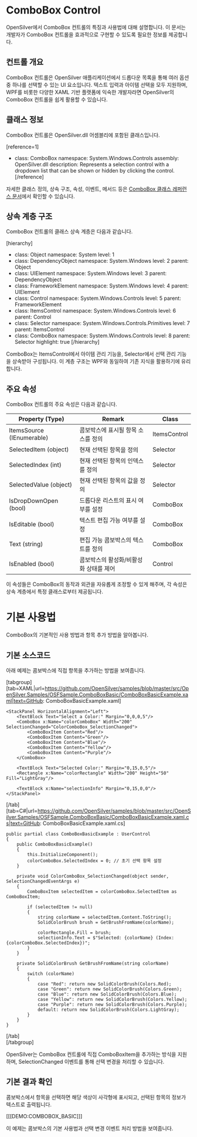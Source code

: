 # ComboBox Control
OpenSilver에서 ComboBox 컨트롤의 특징과 사용법에 대해 설명합니다. 이 문서는 개발자가 ComboBox 컨트롤을 효과적으로 구현할 수 있도록 필요한 정보를 제공합니다.

## 컨트롤 개요
ComboBox 컨트롤은 OpenSilver 애플리케이션에서 드롭다운 목록을 통해 여러 옵션 중 하나를 선택할 수 있는 UI 요소입니다. 텍스트 입력과 아이템 선택을 모두 지원하며, WPF를 비롯한 다양한 XAML 기반 플랫폼에 익숙한 개발자라면 OpenSilver의 ComboBox 컨트롤을 쉽게 활용할 수 있습니다.

## 클래스 정보
ComboBox 컨트롤은 OpenSilver.dll 어셈블리에 포함된 클래스입니다.

[reference=1]
- class: ComboBox
  namespace: System.Windows.Controls
  assembly: OpenSilver.dll
  description: Represents a selection control with a dropdown list that can be shown or hidden by clicking the control.
[/reference]

자세한 클래스 정의, 상속 구조, 속성, 이벤트, 메서드 등은 [ComboBox 클래스 레퍼런스 문서](https://example.com/combobox-reference)에서 확인할 수 있습니다.

## 상속 계층 구조
ComboBox 컨트롤의 클래스 상속 계층은 다음과 같습니다.

[hierarchy]
- class: Object
  namespace: System
  level: 1
- class: DependencyObject
  namespace: System.Windows
  level: 2
  parent: Object
- class: UIElement
  namespace: System.Windows
  level: 3
  parent: DependencyObject
- class: FrameworkElement
  namespace: System.Windows
  level: 4
  parent: UIElement
- class: Control
  namespace: System.Windows.Controls
  level: 5
  parent: FrameworkElement
- class: ItemsControl
  namespace: System.Windows.Controls
  level: 6
  parent: Control
- class: Selector
  namespace: System.Windows.Controls.Primitives
  level: 7
  parent: ItemsControl
- class: ComboBox
  namespace: System.Windows.Controls
  level: 8
  parent: Selector
  highlight: true
[/hierarchy]

ComboBox는 ItemsControl에서 아이템 관리 기능을, Selector에서 선택 관리 기능을 상속받아 구성됩니다. 이 계층 구조는 WPF와 동일하여 기존 지식을 활용하기에 유리합니다.

## 주요 속성  
ComboBox 컨트롤의 주요 속성은 다음과 같습니다.

| Property (Type)           | Remark                                         | Class           |
|---------------------------|------------------------------------------------|-----------------|
| ItemsSource (IEnumerable) | 콤보박스에 표시될 항목 소스를 정의              | ItemsControl    |
| SelectedItem (object)     | 현재 선택된 항목을 정의                        | Selector        |
| SelectedIndex (int)       | 현재 선택된 항목의 인덱스를 정의                | Selector        |
| SelectedValue (object)    | 현재 선택된 항목의 값을 정의                    | Selector        |
| IsDropDownOpen (bool)     | 드롭다운 리스트의 표시 여부를 설정              | ComboBox        |
| IsEditable (bool)         | 텍스트 편집 가능 여부를 설정                    | ComboBox        |
| Text (string)             | 편집 가능 콤보박스의 텍스트를 정의              | ComboBox        |
| IsEnabled (bool)          | 콤보박스의 활성화/비활성화 상태를 제어          | Control         |

이 속성들은 ComboBox의 동작과 외관을 자유롭게 조정할 수 있게 해주며, 각 속성은 상속 계층에서 특정 클래스로부터 제공됩니다.

# 기본 사용법  
ComboBox의 기본적인 사용 방법과 항목 추가 방법을 알아봅니다.

## 기본 소스코드  
아래 예제는 콤보박스에 직접 항목을 추가하는 방법을 보여줍니다.

[tabgroup]  
[tab=XAML|url=https://github.com/OpenSilver/samples/blob/master/src/OpenSilver.Samples/OSFSample.ComboBoxBasic/ComboBoxBasicExample.xaml|text=GitHub: ComboBoxBasicExample.xaml]  
```
<StackPanel HorizontalAlignment="Left">  
    <TextBlock Text="Select a Color:" Margin="0,0,0,5"/>  
    <ComboBox x:Name="colorComboBox" Width="200" SelectionChanged="ColorComboBox_SelectionChanged">
        <ComboBoxItem Content="Red"/>
        <ComboBoxItem Content="Green"/>
        <ComboBoxItem Content="Blue"/>
        <ComboBoxItem Content="Yellow"/>
        <ComboBoxItem Content="Purple"/>
    </ComboBox>
    
    <TextBlock Text="Selected Color:" Margin="0,15,0,5"/>
    <Rectangle x:Name="colorRectangle" Width="200" Height="50" Fill="LightGray"/>
    
    <TextBlock x:Name="selectionInfo" Margin="0,15,0,0"/>
</StackPanel>  
```
[/tab]  
[tab=C#|url=https://github.com/OpenSilver/samples/blob/master/src/OpenSilver.Samples/OSFSample.ComboBoxBasic/ComboBoxBasicExample.xaml.cs|text=GitHub: ComboBoxBasicExample.xaml.cs]  
```
public partial class ComboBoxBasicExample : UserControl  
{  
    public ComboBoxBasicExample()  
    {  
        this.InitializeComponent();  
        colorComboBox.SelectedIndex = 0; // 초기 선택 항목 설정
    }  

    private void ColorComboBox_SelectionChanged(object sender, SelectionChangedEventArgs e)  
    {  
        ComboBoxItem selectedItem = colorComboBox.SelectedItem as ComboBoxItem;
        
        if (selectedItem != null)
        {
            string colorName = selectedItem.Content.ToString();
            SolidColorBrush brush = GetBrushFromName(colorName);
            
            colorRectangle.Fill = brush;
            selectionInfo.Text = $"Selected: {colorName} (Index: {colorComboBox.SelectedIndex})";
        }
    }
    
    private SolidColorBrush GetBrushFromName(string colorName)
    {
        switch (colorName)
        {
            case "Red": return new SolidColorBrush(Colors.Red);
            case "Green": return new SolidColorBrush(Colors.Green);
            case "Blue": return new SolidColorBrush(Colors.Blue);
            case "Yellow": return new SolidColorBrush(Colors.Yellow);
            case "Purple": return new SolidColorBrush(Colors.Purple);
            default: return new SolidColorBrush(Colors.LightGray);
        }
    }
}  
```
[/tab]  
[/tabgroup]

OpenSilver는 ComboBox 컨트롤에 직접 ComboBoxItem을 추가하는 방식을 지원하며, SelectionChanged 이벤트를 통해 선택 변경을 처리할 수 있습니다.

## 기본 결과 확인
콤보박스에서 항목을 선택하면 해당 색상이 사각형에 표시되고, 선택된 항목의 정보가 텍스트로 출력됩니다.

[[[DEMO:COMBOBOX_BASIC]]]

이 예제는 콤보박스의 기본 사용법과 선택 변경 이벤트 처리 방법을 보여줍니다.
